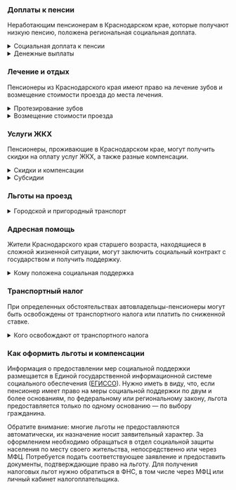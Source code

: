 ### Доплаты к пенсии
Неработающим пенсионерам в Краснодарском крае, которые получают низкую пенсию, положена региональная социальная доплата. 

<details>
<summary>Социальная доплата к пенсии</summary>
В Краснодарском крае региональный прожиточный минимум пенсионера не превышает общефедеральный. Неработающим пенсионерам с низким размером пенсии полагается федеральная социальная доплата к пенсии — до прожиточного минимума пенсионера в РФ. В 2021 году эта сумма [составляет](https://pfr.gov.ru/grazhdanam/pensionres/soc_doplata/~7905) 10 022 рубля. Для назначения этой выплаты необходимо обращаться в территориальное отделение Пенсионного фонда (ПФР) по месту жительства. С 2022 года доплата будет назначаться автоматически.
</details>
<details>
<summary>Денежные выплаты</summary>
В Краснодарском крае пенсионерам, относящимся к льготной категории, полагаются денежные выплаты, которые регулярно индексируются. [Краснодарские](https://krasnodarpravo.ru/zakon/2004-12-15-n-808-kz/) ветераны труда и военной службы ежемесячно получают 594 рубля. Ежемесячная денежная выплата (ЕДВ) труженикам тыла, реабилитированным и пострадавшим от репрессий пенсионерам составляет 861 рубль.
</details>


### Лечение и отдых
Пенсионеры из Краснодарского края имеют право на лечение зубов и возмещение стоимости проезда до места лечения.
<details>
<summary>Протезирование зубов</summary>
Бесплатное изготовление и ремонт зубных протезов полагается краснодарским труженикам тыла, ветеранам труда и военной службы, а также реабилитированным и пострадавшим от репрессий пенсионерам. Бесплатное зубопротезирование можно получить только при [сложных](https://krasnodarpravo.ru/zakon/2004-12-15-n-808-kz/) клинических случаях. Льгота не распространяется на протезы из драгоценных металлов и металлокерамики.
</details>
<details>
<summary> Возмещение стоимости проезда </summary>
В Краснодарском крае пенсионерам, страдающим хронической почечной недостаточностью, возмещаются расходы на оплату проезда на транспорте к месту проведения гемодиализа и обратно. Краснодарским инвалидам по зрению I группы, а также сопровождающим их лицам компенсируются расходы на проезд к месту проведения реабилитации и обратно, на автомобильном транспорте и поездах дальнего следования (плацкарт и купейные вагоны).
</details>

### Услуги ЖКХ
Пенсионеры, проживающие в Краснодарском крае, могут получить скидки на оплату услуг ЖКХ, а также разные компенсации. 
<details>
<summary>Скидки и компенсации</summary>
Краснодарским ветеранам труда и военной службы, реабилитированным и пострадавшим от репрессий пенсионерам компенсируется 50% платы за жилое помещение, коммунальные услуги и взносов за капремонт.

Одинокие неработающие пенсионеры после 70 лет освобождаются от взносов на капремонт на 50%, а с 80-летнего возраста — полностью. Льгота полагается также пенсионерам этого возраста, семья которых состоит из неработающих граждан пенсионного возраста (мужчины — старше 60 лет, женщины — 55), а также из инвалидов I и II групп.
</details>
<details>
<summary>Субсидии</summary>
Пенсионеры могут получить субсидию на оплату услуг ЖКХ при тратах на «коммуналку» более 22% совокупного дохода семьи.
</details>

### Льготы на проезд
<details>
<summary>Городской и пригородный транспорт</summary>
В [Краснодарском](http://sznkuban.ru/upload/iblock/58e/zakon_987-KZ.pdf) крае льготы на проезд предоставляются пенсионерам, а также мужчинам, достигшим возраста 60 лет, и женщинам — 55 лет, если их доход не превышает двух прожиточных минимумов. Пенсионерам старше 80 лет льготы предоставляются независимо от уровня доходов.

Краснодарские пенсионеры на все виды городского пассажирского транспорта приобретают проездные документы по льготной стоимости. На пригородных электричках и автомобильном транспорте проезд предоставляется с 50-процентной скидкой по талонам. Они выдаются отделом соцзащиты единовременно до конца года, по 18 талонов на квартал.
</details>

### Адресная помощь
Жители Краснодарского края старшего возраста, находящиеся в сложной жизненной ситуации, могут заключить социальный контракт с государством и получить поддержку.
<details>
<summary>Кому положена социальная поддержка</summary>
Пенсионерам, оказавшимся в трудной жизненной ситуации по не зависящим от них причинам или в связи со стихийным бедствием, экстремальной ситуацией, оказывается адресная помощь. Она предоставляется путём выплаты пособий либо в натуральной форме (обеспечение одеждой, обувью, лекарствами, организация лечения и ухода, проведение ремонта жилья или установка приборов учёта и пр.). С нуждающимися пенсионерами может быть заключён социальный контракт.
</details>

### Транспортный налог
При определенных обстоятельствах автовладельцы-пенсионеры могут быть освобождены от транспортного налога или платить по сниженной ставке. 
<details>
<summary>Кого освобождают от транспортного налога</summary>
В [Краснодарском](https://www.nalog.gov.ru/rn77/service/tax/d1113262/) крае от уплаты транспортного налога на автомобиль мощностью до 150 л. с., мотоцикл (мотороллер) — до 35 л. с. и моторную лодку — до 20 л. с. полностью освобождены инвалиды I и II групп, ветераны ВОВ и боевых действий, чернобыльцы и приравненные к ним категории. Мужчины, достигшие возраста 60 лет, а женщины — 55 лет, платят налог на такие транспортные средства в размере 50%.
</details>

### Как оформить льготы и компенсации 
Информация о предоставлении мер социальной поддержки размещается в Единой государственной информационной системе социального обеспечения ([ЕГИССО](http://egisso.ru/site/client/#/)). Нужно иметь в виду, что, если пенсионер имеет право на меры социальной поддержки по двум и более основаниям, по федеральному или региональному закону, льгота предоставляется только по одному основанию — по выбору гражданина.

Обратите внимание: многие льготы не предоставляются автоматически, их назначение носит заявительный характер. За оформлением необходимо обращаться в отдел социальной защиты населения по месту своего жительства, непосредственно или через МФЦ. Потребуется подать соответствующее заявление и предоставить документы, подтверждающие право на льготу. Для получения налоговых льгот нужно обратиться в ФНС, в том числе через МФЦ или личный кабинет налогоплательщика.
